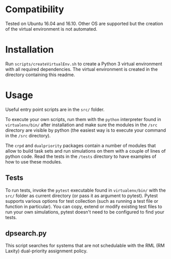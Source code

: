 # Compatibility

Tested on Ubuntu 16.04 and 16.10.
Other OS are supported but the creation of the virtual environment is not
automated.

# Installation

Run `scripts/createVirtualEnv.sh` to create a Python 3 virtual environment with
all required dependencies.
The virtual environment is created in the directory containing this readme.

# Usage

Useful entry point scripts are in the `src/` folder.

To execute your own scripts, run them with the `python` interpreter found in
`virtualenv/bin/` after installation and make sure the modules in the `/src`
directory are visible by python (the easiest way is to execute your command in
the `/src` directory).

The `crpd` and `dualpriority` packages contain a number of modules that allow
to build task sets and run simulations on them with a couple of lines of python
code.
Read the tests in the `/tests` directory to have examples of how to use these
modules.

## Tests

To run tests, invoke the `pytest` executable found in `virtualenv/bin/` with
the `src/` folder as current directory (or pass it as argument to pytest).
Pytest supports various options for test collection (such as running a test file
or function in particular).
You can copy, extend or modify existing test files to run your own simulations,
pytest doesn't need to be configured to find your tests.

## dpsearch.py

This script searches for systems that are not schedulable with the RML
(RM Laxity) dual-priority assignment policy.
